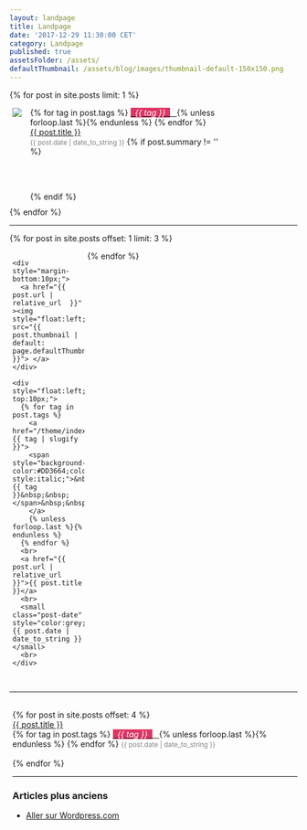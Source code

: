 ```yaml
---
layout: landpage
title: Landpage
date: '2017-12-29 11:30:00 CET'
category: Landpage
published: true
assetsFolder: /assets/
defaultThumbnail: /assets/blog/images/thumbnail-default-150x150.png
---
```


{% for post in site.posts limit: 1 %}

  <div style="margin-left:5px;margin-bottom:10px;float:left;">
    <a href="{{ post.url | relative_url  }}" ><img style="float:left;" src="{{ post.thumbnail | default: page.defaultThumbnail }}"> </a>
  </div>

  <div style="margin-left:15px;float:left;width:70%">
    {% for tag in post.tags %}
      <a href="/theme/index#{{ tag | slugify }}">
      <span style="background-color:#DD3664;color:white;font-style:italic;">&nbsp;&nbsp;{{ tag }}&nbsp;&nbsp;</span>&nbsp;&nbsp;
      </a>
      {% unless forloop.last %}{% endunless %}
    {% endfor %}
    <br>
    <a href="{{ post.url | relative_url  }}">{{ post.title }}</a>
    <br>
    <small class="post-date" style="color:grey;">{{ post.date | date_to_string }}</small>
    {% if post.summary != '' %}
      <br><br>
      <p style="color:white;font-style:italic;">
      {{ post.summary }}
      </p>
    {% endif %}
  </div>

  <div style="clear: both;margin-bottom:10px;">
  </div>
{% endfor %}

<hr>

{% for post in site.posts offset: 1 limit: 3 %}

<div style="width:25%;margin-left:5px;margin-right:5px;margin-bottom:15px;float:left;">

    <div style="margin-bottom:10px;">
      <a href="{{ post.url | relative_url  }}" ><img style="float:left;" src="{{ post.thumbnail | default: page.defaultThumbnail }}"> </a>
    </div>

    <div style="float:left;padding-top:10px;">
      {% for tag in post.tags %}
        <a href="/theme/index#{{ tag | slugify }}">
        <span style="background-color:#DD3664;color:white;font-style:italic;">&nbsp;&nbsp;{{ tag }}&nbsp;&nbsp;</span>&nbsp;&nbsp;
        </a>
        {% unless forloop.last %}{% endunless %}
      {% endfor %}
      <br>
      <a href="{{ post.url | relative_url  }}">{{ post.title }}</a>
      <br>
      <small class="post-date" style="color:grey;">{{ post.date | date_to_string }}</small>
      <br>
    </div>

</div>

{% endfor %}

<div style="clear: both;">
</div>

<hr>

<div style="margin-left:5px;margin-bottom:20px;">
<br>
{% for post in site.posts offset: 4 %}
  <div>
    <a href="{{ post.url | relative_url  }}">{{ post.title }}</a>
    <br>
    {% for tag in post.tags %}
      <a href="/theme/index#{{ tag | slugify }}">
      <span style="background-color:#DD3664;color:white;font-style:italic;">&nbsp;&nbsp;{{ tag }}&nbsp;&nbsp;</span>&nbsp;&nbsp;
      </a>
      {% unless forloop.last %}{% endunless %}
    {% endfor %}
    <small class="post-date" style="color:grey;">{{ post.date | date_to_string }}</small>
  </div>
  <br>
{% endfor %}
<hr>
</div>

<div style="margin-left:5px;margin-bottom:20px;">
  <h3>Articles plus anciens</h3>
  <ul>
    <li>
      <a href="https://cfalguiere.wordpress.com/"> Aller sur Wordpress.com</a>
    </li>
  </ul>
</div>

